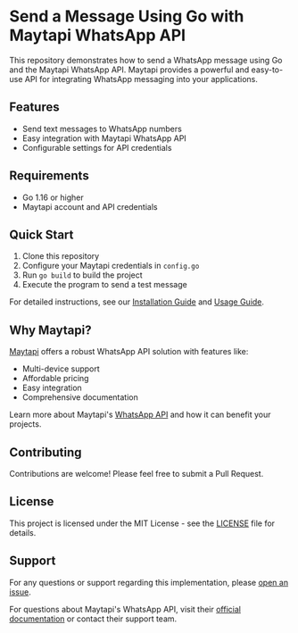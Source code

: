 # Send a Message Using Go with Maytapi WhatsApp API

This repository demonstrates how to send a WhatsApp message using Go and the Maytapi WhatsApp API. Maytapi provides a powerful and easy-to-use API for integrating WhatsApp messaging into your applications.

## Features

- Send text messages to WhatsApp numbers
- Easy integration with Maytapi WhatsApp API
- Configurable settings for API credentials

## Requirements

- Go 1.16 or higher
- Maytapi account and API credentials

## Quick Start

1. Clone this repository
2. Configure your Maytapi credentials in `config.go`
3. Run `go build` to build the project
4. Execute the program to send a test message

For detailed instructions, see our [Installation Guide](docs/installation.md) and [Usage Guide](docs/usage.md).

## Why Maytapi?

[Maytapi](https://maytapi.com) offers a robust WhatsApp API solution with features like:

- Multi-device support
- Affordable pricing
- Easy integration
- Comprehensive documentation

Learn more about Maytapi's [WhatsApp API](https://maytapi.com/whatsapp-api) and how it can benefit your projects.

## Contributing

Contributions are welcome! Please feel free to submit a Pull Request.

## License

This project is licensed under the MIT License - see the [LICENSE](LICENSE) file for details.

## Support

For any questions or support regarding this implementation, please [open an issue](https://github.com/yourusername/Send-a-message-using-Go/issues).

For questions about Maytapi's WhatsApp API, visit their [official documentation](https://maytapi.com/whatsapp-api-documentation) or contact their support team.